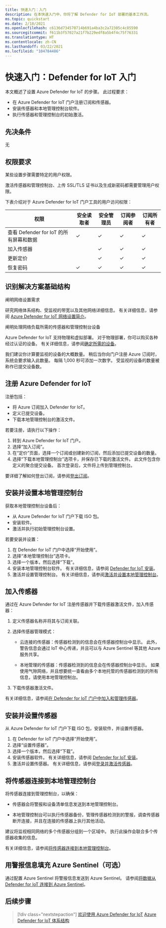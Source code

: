 ```yaml
---
title: 快速入门：入门
description: 在本快速入门中，你将了解 Defender for IoT 部署的基本工作流。
ms.topic: quickstart
ms.date: 2/18/2021
ms.openlocfilehash: c6136d734570714b691a4ba3c2a72305c4c85590
ms.sourcegitcommit: f611b3f57027a21f7b229edf8a5b4f4c75f76331
ms.translationtype: HT
ms.contentlocale: zh-CN
ms.lasthandoff: 03/22/2021
ms.locfileid: "104784486"
---
```

# <a name="quickstart-get-started-with-defender-for-iot"></a>快速入门：Defender for IoT 入门

本文概述了设置 Azure Defender for IoT 的步骤。 此过程要求：

- 在 Azure Defender for IoT 门户注册订阅和传感器。
- 安装传感器和本地管理控制台软件。
- 执行传感器和管理控制台的初始激活。

## <a name="prerequisites"></a>先决条件

无

## <a name="permission-requirements"></a>权限要求

某些设置步骤需要特定的用户权限。

激活传感器和管理控制台、上传 SSL/TLS 证书以及生成新密码都需要管理用户权限。

下表介绍对于 Azure Defender for IoT 门户工具的用户访问权限：

| 权限 | 安全读取者 | 安全管理员 | 订阅参阅者 | 订阅所有者 |
|--|--|--|--|--|
| 查看 Defender for IoT 的所有屏幕和数据 | ✓ | ✓ | ✓ | ✓ |
| 加入传感器  |  |  ✓ | ✓ | ✓ |
| 更新定价  |  |  ✓ | ✓ | ✓ |
| 恢复密码  | ✓  |  ✓ | ✓ | ✓ |

## <a name="identify-the-solution-infrastructure"></a>识别解决方案基础结构

阐明网络设置需求

研究网络体系结构、受监视的带宽以及其他网络详细信息。 有关详细信息，请参阅 [Azure Defender for IoT 网络设置简介](how-to-set-up-your-network.md)。

阐明处理网络负载所需的传感器和管理控制台设备

Azure Defender for IoT 支持物理和虚拟部署。 对于物理部署，你可以购买各种经过认证的设备。 有关详细信息，请参阅[确定所需的设备](how-to-identify-required-appliances.md)。

我们建议你计算要监视的设备的大概数量。 稍后当你向门户注册 Azure 订阅时，系统会要求输入此数量。 每隔 1,000 秒可添加一次数字。 受监视的设备的数量被称作已提交设备数。

## <a name="register-with-azure-defender-for-iot"></a>注册 Azure Defender for IoT

注册包括：

- 将 Azure 订阅加入 Defender for IoT。
- 定义已提交设备。
- 下载本地管理控制台的激活文件。

若要注册，请执行以下操作：

1. 转到 Azure Defender for IoT 门户。
1. 选择“加入订阅”。
1. 在“定价”页面，选择一个订阅或创建新的订阅，然后添加已提交设备的数量。
1. 选择“下载本地管理控制台”选项卡，并保存已下载的激活文件。 此文件包含你定义的聚合提交设备。 首次登录后，文件将上传到管理控制台。

要详细了解如何登出订阅，请参阅[登出订阅](how-to-manage-sensors-on-the-cloud.md#offboard-a-subscription)。

## <a name="install-and-set-up-the-on-premises-management-console"></a>安装并设置本地管理控制台

获取本地管理控制台设备后：

- 从 Azure Defender for IoT 门户下载 ISO 包。
- 安装软件。
- 激活并执行初始管理控制台设置。

若要安装并设置：

1. 在 Defender for IoT 门户中选择“开始使用”。
1. 选择“本地管理控制台”选项卡。
1. 选择一个版本，然后选择“下载”。
1. 安装本地管理控制台软件。 有关详细信息，请参阅 [Defender for IoT 安装](how-to-install-software.md)。
1. 激活并设置管理控制台。 有关详细信息，请参阅[激活并设置本地管理控制台](how-to-activate-and-set-up-your-on-premises-management-console.md)。

## <a name="onboard-a-sensor"></a>加入传感器

通过在 Azure Defender for IoT 注册传感器并下载传感器激活文件，加入传感器：

1. 定义传感器名称并将其与订阅关联。
1. 选择传感器管理模式：

   - 云连接的传感器：传感器检测到的信息会在传感器控制台中显示。 此外，警告信息会通过 IoT 中心传递，并且可以与 Azure Sentinel 等其他 Azure 服务共享。

   - 本地管理的传感器：传感器检测到的信息会在传感器控制台中显示。 如果使用气隙网络，并且想要统一查看由多个本地托管的传感器检测到的所有信息，请使用本地管理控制台。 

1. 下载传感器激活文件。

有关详细信息，请参阅[在 Defender for IoT 门户中加入和管理传感器](how-to-manage-sensors-on-the-cloud.md)。

## <a name="install-and-set-up-the-sensor"></a>安装并设置传感器

从 Azure Defender for IoT 门户下载 ISO 包，安装软件，并设置传感器。

1. 在 Defender for IoT 门户中选择“开始使用”。
1. 选择“设置传感器”。
1. 选择一个版本，然后选择“下载”。
1. 安装传感器软件。 有关详细信息，请参阅 [Defender for IoT 安装](how-to-install-software.md)。
1. 激活并设置传感器。 有关详细信息，请参阅[登录并激活传感器](how-to-activate-and-set-up-your-sensor.md)。

## <a name="connect-sensors-to-an-on-premises-management-console"></a>将传感器连接到本地管理控制台

将传感器连接到管理控制台，以确保：

- 传感器会将警报和设备清单信息发送到本地管理控制台。

- 本地管理控制台可以执行传感器备份，管理传感器检测到的警报，调查传感器断开连接，并且在连接的传感器上执行其他活动。

建议将监视相同网络的多个传感器分组到一个区域中。 执行此操作会联合多个传感器收集的信息。

有关详细信息，请参阅[将传感器连接到本地管理控制台](how-to-activate-and-set-up-your-on-premises-management-console.md#connect-sensors-to-the-on-premises-management-console)。

## <a name="populate-azure-sentinel-with-alert-information-optional"></a>用警报信息填充 Azure Sentinel（可选）

通过配置 Azure Sentinel 将警报信息发送到 Azure Sentinel。 请参阅[将数据从 Defender for IoT 连接到 Azure Sentinel](how-to-configure-with-sentinel.md)。

## <a name="next-steps"></a>后续步骤

> [!div class="nextstepaction"]
> [欢迎使用 Azure Defender for IoT](overview.md)
> [Azure Defender for IoT 体系结构](architecture.md)
